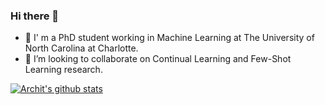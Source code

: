 ### Hi there 👋

- 🔭 I'  m a PhD student working in Machine Learning at The University of North Carolina at Charlotte.
- 👯 I’m looking to collaborate on Continual Learning and Few-Shot Learning research.


[![Archit's github stats](https://github-readme-stats.vercel.app/api?username=ArchitParnami&show_icons=true&theme=radical)](https://github.com/ArchitParnami/github-readme-stats)
